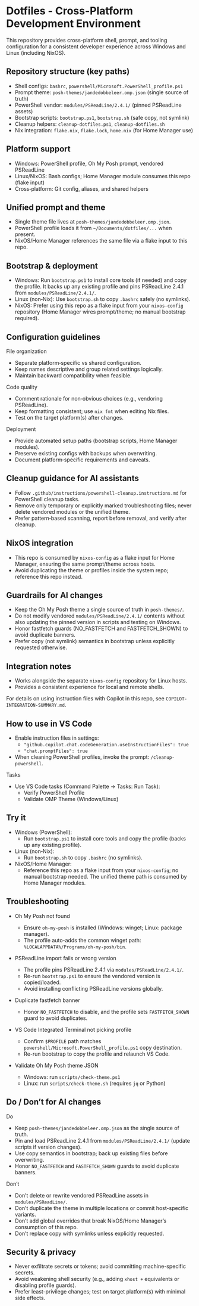 # Dotfiles - Cross-Platform Development Environment

This repository provides cross-platform shell, prompt, and tooling configuration for a consistent developer experience across Windows and Linux (including NixOS).

## Repository structure (key paths)

- Shell configs: `bashrc`, `powershell/Microsoft.PowerShell_profile.ps1`
- Prompt theme: `posh-themes/jandedobbeleer.omp.json` (single source of truth)
- PowerShell vendor: `modules/PSReadLine/2.4.1/` (pinned PSReadLine assets)
- Bootstrap scripts: `bootstrap.ps1`, `bootstrap.sh` (safe copy, not symlink)
- Cleanup helpers: `cleanup-dotfiles.ps1`, `cleanup-dotfiles.sh`
- Nix integration: `flake.nix`, `flake.lock`, `home.nix` (for Home Manager use)

## Platform support

- Windows: PowerShell profile, Oh My Posh prompt, vendored PSReadLine
- Linux/NixOS: Bash configs; Home Manager module consumes this repo (flake input)
- Cross‑platform: Git config, aliases, and shared helpers

## Unified prompt and theme

- Single theme file lives at `posh-themes/jandedobbeleer.omp.json`.
- PowerShell profile loads it from `~/Documents/dotfiles/...` when present.
- NixOS/Home Manager references the same file via a flake input to this repo.

## Bootstrap & deployment

- Windows: Run `bootstrap.ps1` to install core tools (if needed) and copy the profile. It backs up any existing profile and pins PSReadLine 2.4.1 from `modules/PSReadLine/2.4.1/`.
- Linux (non‑Nix): Use `bootstrap.sh` to copy `.bashrc` safely (no symlinks).
- NixOS: Prefer using this repo as a flake input from your `nixos-config` repository (Home Manager wires prompt/theme; no manual bootstrap required).

## Configuration guidelines

File organization
- Separate platform‑specific vs shared configuration.
- Keep names descriptive and group related settings logically.
- Maintain backward compatibility when feasible.

Code quality
- Comment rationale for non‑obvious choices (e.g., vendoring PSReadLine).
- Keep formatting consistent; use `nix fmt` when editing Nix files.
- Test on the target platform(s) after changes.

Deployment
- Provide automated setup paths (bootstrap scripts, Home Manager modules).
- Preserve existing configs with backups when overwriting.
- Document platform‑specific requirements and caveats.

## Cleanup guidance for AI assistants

- Follow `.github/instructions/powershell-cleanup.instructions.md` for PowerShell cleanup tasks.
- Remove only temporary or explicitly marked troubleshooting files; never delete vendored modules or the unified theme.
- Prefer pattern‑based scanning, report before removal, and verify after cleanup.

## NixOS integration

- This repo is consumed by `nixos-config` as a flake input for Home Manager, ensuring the same prompt/theme across hosts.
- Avoid duplicating the theme or profiles inside the system repo; reference this repo instead.

## Guardrails for AI changes

- Keep the Oh My Posh theme a single source of truth in `posh-themes/`.
- Do not modify vendored `modules/PSReadLine/2.4.1/` contents without also updating the pinned version in scripts and testing on Windows.
- Honor fastfetch guards (NO_FASTFETCH and FASTFETCH_SHOWN) to avoid duplicate banners.
- Prefer copy (not symlink) semantics in bootstrap unless explicitly requested otherwise.

## Integration notes

- Works alongside the separate `nixos-config` repository for Linux hosts.
- Provides a consistent experience for local and remote shells.

For details on using instruction files with Copilot in this repo, see `COPILOT-INTEGRATION-SUMMARY.md`.

## How to use in VS Code

- Enable instruction files in settings:
	- `"github.copilot.chat.codeGeneration.useInstructionFiles": true`
	- `"chat.promptFiles": true`
- When cleaning PowerShell profiles, invoke the prompt: `/cleanup-powershell`.

Tasks
- Use VS Code tasks (Command Palette → Tasks: Run Task):
	- Verify PowerShell Profile
	- Validate OMP Theme (Windows/Linux)

## Try it

- Windows (PowerShell):
	- Run `bootstrap.ps1` to install core tools and copy the profile (backs up any existing profile).
- Linux (non‑Nix):
	- Run `bootstrap.sh` to copy `.bashrc` (no symlinks).
- NixOS/Home Manager:
	- Reference this repo as a flake input from your `nixos-config`; no manual bootstrap needed. The unified theme path is consumed by Home Manager modules.

## Troubleshooting

- Oh My Posh not found
	- Ensure `oh-my-posh` is installed (Windows: winget; Linux: package manager).
	- The profile auto-adds the common winget path: `%LOCALAPPDATA%/Programs/oh-my-posh/bin`.

- PSReadLine import fails or wrong version
	- The profile pins PSReadLine 2.4.1 via `modules/PSReadLine/2.4.1/`.
	- Re-run `bootstrap.ps1` to ensure the vendored version is copied/loaded.
	- Avoid installing conflicting PSReadLine versions globally.

- Duplicate fastfetch banner
	- Honor `NO_FASTFETCH` to disable, and the profile sets `FASTFETCH_SHOWN` guard to avoid duplicates.

- VS Code Integrated Terminal not picking profile
	- Confirm `$PROFILE` path matches `powershell/Microsoft.PowerShell_profile.ps1` copy destination.
	- Re-run bootstrap to copy the profile and relaunch VS Code.

- Validate Oh My Posh theme JSON
	- Windows: run `scripts/check-theme.ps1`
	- Linux: run `scripts/check-theme.sh` (requires `jq` or Python)

## Do / Don’t for AI changes

Do
- Keep `posh-themes/jandedobbeleer.omp.json` as the single source of truth.
- Pin and load PSReadLine 2.4.1 from `modules/PSReadLine/2.4.1/` (update scripts if version changes).
- Use copy semantics in bootstrap; back up existing files before overwriting.
- Honor `NO_FASTFETCH` and `FASTFETCH_SHOWN` guards to avoid duplicate banners.

Don’t
- Don’t delete or rewrite vendored PSReadLine assets in `modules/PSReadLine/`.
- Don’t duplicate the theme in multiple locations or commit host-specific variants.
- Don’t add global overrides that break NixOS/Home Manager’s consumption of this repo.
- Don’t replace copy with symlinks unless explicitly requested.

## Security & privacy
- Never exfiltrate secrets or tokens; avoid committing machine-specific secrets.
- Avoid weakening shell security (e.g., adding `xhost +` equivalents or disabling profile guards).
- Prefer least-privilege changes; test on target platform(s) with minimal side effects.

